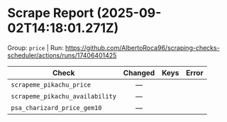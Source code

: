 # Scrape Report (2025-09-02T14:18:01.271Z)

Group: `price`  |  Run: https://github.com/AlbertoRoca96/scraping-checks-scheduler/actions/runs/17406401425

| Check | Changed | Keys | Error |
|---|:---:|:--|:--|
| `scrapeme_pikachu_price` | — |  |  |
| `scrapeme_pikachu_availability` | — |  |  |
| `psa_charizard_price_gem10` | — |  |  |
